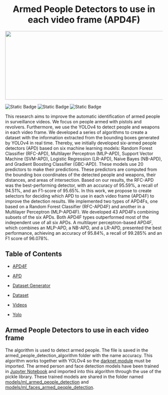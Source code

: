 <h1 align="center"> Armed People Detectors to use in each video frame (APD4F)</h1> 

<p align="center">
  <img width="950" height="220" src="https://github.com/user-attachments/assets/9acd9692-2079-4073-b71f-568cde7cf21a/">
</p>


![Static Badge](https://img.shields.io/badge/YOLO-Link-blue?labelColor=blue&color=red&link=https%3A%2F%2Fgithub.com%2FAlexeyAB%2Fdarknet)
![Static Badge](https://img.shields.io/badge/LabelImg-Link-red?labelColor=blue&color=yellow&link=https%3A%2F%2Fgithub.com%2Fheartexlabs%2FlabelImg)
![Static Badge](https://img.shields.io/badge/Release%20date-Jun-blue?labelColor=blue&color=green)

This research aims to improve the automatic identification of armed people in surveillance videos. We focus on people armed with pistols and revolvers. Furthermore, we use the YOLOv4 to detect people and weapons in each video frame. We developed a series of algorithms to create a dataset with the information extracted from the bounding boxes generated by YOLOv4 in real time. Thereby, we initially developed six-armed people detectors (APD) based on six machine learning models: Random Forest Classifier (RFC-APD), Multilayer Perceptron (MLP-APD), Support Vector Machine (SVM-APD), Logistic Regression (LR-APD), Naive Bayes (NB-APD), and Gradient Boosting Classifier (GBC-APD). These models use 20 predictors to make their predictions. These predictors are computed from the bounding box coordinates of the detected people and weapons, their distances, and areas of intersection. Based on our results, the RFC-APD was the best-performing detector, with an accuracy of 95.59%, a recall of 94.51%, and an F1-score of 95.65%. In this work, we propose to create selectors for deciding which APD to use in each video frame (APD4F) to improve the detection results. We implemented two types of APD4Fs, one based on a Random Forest Classifier (RFC-APD4F) and another in a Multilayer Perceptron (MLP-APD4F). We developed 43 APD4Fs combining subsets of the six APDs. Both APD4F types outperformed most of the independent use of all six APDs. A multilayer perceptron-based APD4F, which combines an MLP-APD, a NB-APD, and a LR-APD, presented the best performance, achieving an accuracy of 95.84%, a recall of 99.285% and an F1 score of 96.078%.

## Table of Contents

* [APD4F](APD4F_scripts)

* [APD](models/APD)

* [Dataset Generator](dataset_generator)

* [Dataset](dataset)

* [Videos](videos)

* [Yolo](yolo)

## Armed People Detectors to use in each video frame
The algorithm is used to detect armed people. The file is saved in the armed_people_detection_algorithm folder with the name accuracy. This algorithm works together with YOLOv4 so the [darknet module](https://github.com/AlexeyAB/darknet) must be imported. The armed person and face detection models have been trained in [Jupyter Notebook](notebooks) and imported into this algorithm through the use of the pickle library. These trained models are shared in the folder named [models/ml_armed_people_detection](models/ml_armed_people_detection) and [models/ml_faces_armed_people_detection](models/ml_faces_armed_people_detection).


